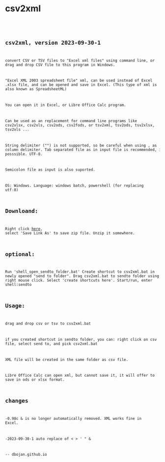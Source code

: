 # csv2xml
<code>
<pre>

## csv2xml, version 2023-09-30-1

convert CSV or TSV files to "Excel xml files" using command line, 
or drag and drop CSV file to this program in Windows.

"Excel XML 2003 spreadsheet file" xml, can be used instead of Excel .xlsx file,
and can be opened and save in Excel.
(This type of xml is also known as SpreadsheetML)

You can open it in Excel, or Libre Office Calc program.

Can be used as an replacement for command line programs like csv2xlsx, csv2xls, 
csv2ods, csv2fods, or tsv2xml, tsv2ods, tsv2xlsx, tsv2xls ...

String delimiter ("") is not supported, so be careful when using , as column delimiter.
Tab separated file as in input file is recommended, if posssible. UTF-8.

Semicolon file as input is also suported.

OS: Windows.
Language: windows batch, powershell (for replacing utf-8)


## Downloand: 
Right click [here](https://raw.githubusercontent.com/dbojan/csv2xml/main/csv2xml.zip), select 'Save Link As' to save zip file.
Unzip it somewhere.

## optional:
Run 'shell_open_sendto_folder.bat'
Create shortcut to csv2xml.bat in newly opened "send to folder". 
Drag csv2xml.bat to sendto folder using right mouse click. 
Select 'create shortcuts here'.
Start/run, enter shell:sendto


## Usage:
drag and drop csv or tsv to csv2xml.bat

if you created shortcut in sendto folder, you can:
right click on csv file, 
select send to, 
and pick csv2xml.bat

XML file will be created in the same folder as csv file.


Libre Office Calc can open xml, but cannot save it, it will offer to save in ods or xlsx format.


## changes
-0.98c
 & is no longer automatically removed. XML works fine in Excel.
 
-2023-09-30-1
 auto replace of < > ' " &


--
dbojan.github.io
